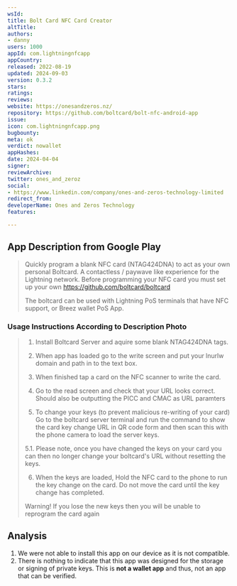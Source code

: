 ```yaml
---
wsId: 
title: Bolt Card NFC Card Creator
altTitle: 
authors:
- danny
users: 1000
appId: com.lightningnfcapp
appCountry: 
released: 2022-08-19
updated: 2024-09-03
version: 0.3.2
stars: 
ratings: 
reviews: 
website: https://onesandzeros.nz/
repository: https://github.com/boltcard/bolt-nfc-android-app
issue: 
icon: com.lightningnfcapp.png
bugbounty: 
meta: ok
verdict: nowallet
appHashes: 
date: 2024-04-04
signer: 
reviewArchive: 
twitter: ones_and_zeroz
social:
- https://www.linkedin.com/company/ones-and-zeros-technology-limited
redirect_from: 
developerName: Ones and Zeros Technology
features: 

---
```


## App Description from Google Play

> Quickly program a blank NFC card (NTAG424DNA) to act as your own personal Boltcard. A contactless / paywave like experience for the Lightning network. Before programming your NFC card you must set up your own https://github.com/boltcard/boltcard
>
> The boltcard can be used with Lightning PoS terminals that have NFC support, or Breez wallet PoS App.

### Usage Instructions According to Description Photo

> 1. Install Boltcard Server and aquire some blank NTAG424DNA tags.
>
> 2. When app has loaded go to the write screen and put your lnurlw domain and path in to the text box.
>
> 3. When finished tap a card on the NFC scanner to write the card.
>
> 4. Go to the read screen and check that your URL looks correct. Should also be outputting the PICC and CMAC as URL paramters
>
> 5. To change your keys (to prevent malicious re-writing of your card) Go to the boltcard server terminal and run the command to show the card key change URL in QR code form and then scan this with the phone camera to load the server keys.
>
  > 5.1. Please note, once you have changed the keys on your card you can then no longer change your boltcard's URL without resetting the keys.
>
> 6. When the keys are loaded, Hold the NFC card to the phone to run the key change on the card. Do not move the card until the key change has completed.
>
> Warning! If you lose the new keys then you will be unable to reprogram the card again


## Analysis 

1. We were not able to install this app on our device as it is not compatible.
2. There is nothing to indicate that this app was designed for the storage or signing of private keys. This is **not a wallet app** and thus, not an app that can be verified.